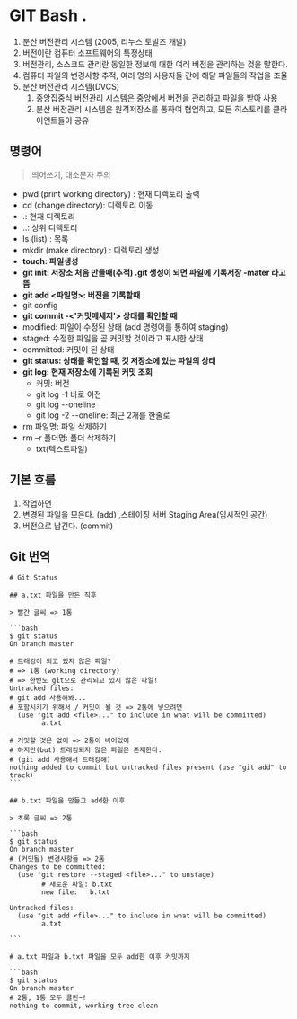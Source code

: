 # GIT Bash .

1. 분산 버전관리 시스템 (2005, 리누스 토발즈 개발)
2. 버전이란 컴퓨터 소프트웨어의 특정상태
3. 버전관리, 소스코드 관리란 동일한 정보에 대한 여러 버전을 관리하는 것을 말한다.
4. 컴퓨터 파일의 변경사항 추적, 여러 명의 사용자들 간에 해달 파일들의 작업을 조율
5. 분산 버전관리 시스템(DVCS)
   1. 중앙집중식 버전관리 시스템은 중앙에서 버전을 관리하고 파일을 받아 사용
   2. 분산 버전관리 시스템은 원격저장소를 통하여 협업하고, 모든 히스토리를 클라이언트들이 공유

## 명령어

> 띄어쓰기, 대소문자 주의

- pwd (print working directory) : 현재 디렉토리 출력
- cd (change directory): 디렉토리 이동
- .: 현재 디렉토리
- ..: 상위 디렉토리
- ls (list) : 목록
- mkdir (make directory) : 디렉토리 생성
- **touch: 파일생성**
- **git init: 저장소 처음 만들때(추적) .git 생성이 되면 파일에 기록저장 -mater 라고 뜸**
- **git add <파일명>: 버전을 기록할때**
- git config
- **git commit -<'커밋메세지'> 상태를 확인할 때** 
- modified: 파일이 수정된 상태 (add 명령어를 통하여 staging)
- staged: 수정한 파일을 곧 커밋할 것이라고 표시한 상태
- committed: 커밋이 된 상태
- **git status: 상태를 확인할 때, 깃 저장소에 있는 파일의 상태**
- **git log: 현재 저장소에 기록된 커밋 조회**
  - 커밋: 버전
  - git log -1 바로 이전
  - git log --oneline
  - git log -2 --oneline: 최근 2개를 한줄로
- rm 파일명: 파일 삭제하기
- rm –r 폴더명: 폴더 삭제하기
  - txt(텍스트파일)



## 기본 흐름

1) 작업하면
2) 변경된 파일을 모은다. (add) ,스테이징 서버 Staging Area(임시적인 공간)
3) 버전으로 남긴다. (commit)

## Git 번역

````
# Git Status

## a.txt 파일을 만든 직후

> 빨간 글씨 => 1통

```bash
$ git status
On branch master

# 트래킹이 되고 있지 않은 파일?
# => 1통 (working directory)
# => 한번도 git으로 관리되고 있지 않은 파일!
Untracked files:
# git add 사용해봐...
# 포함시키기 위해서 / 커밋이 될 것 => 2통에 넣으려면
  (use "git add <file>..." to include in what will be committed)
        a.txt

# 커밋할 것은 없어 => 2통이 비어있어
# 하지만(but) 트래킹되지 않은 파일은 존재한다. 
# (git add 사용해서 트래킹해)
nothing added to commit but untracked files present (use "git add" to track)
```

## b.txt 파일을 만들고 add한 이후

> 초록 글씨 => 2통

```bash
$ git status
On branch master
# (커밋될) 변경사항들 => 2통
Changes to be committed:
  (use "git restore --staged <file>..." to unstage)
  		# 새로운 파일: b.txt
        new file:   b.txt

Untracked files:
  (use "git add <file>..." to include in what will be committed)
        a.txt

```

# a.txt 파일과 b.txt 파일을 모두 add한 이후 커밋까지

```bash
$ git status
On branch master
# 2통, 1통 모두 클린~!
nothing to commit, working tree clean
````